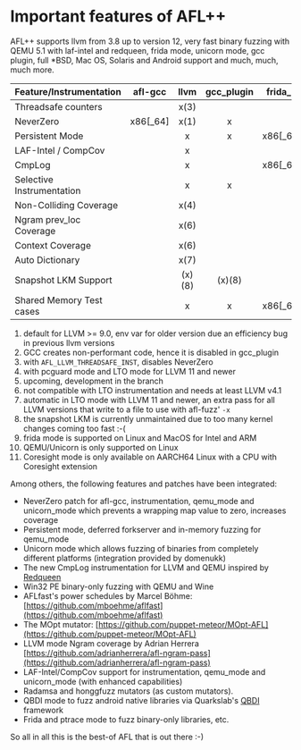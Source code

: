 # Important features of AFL++

AFL++ supports llvm from 3.8 up to version 12, very fast binary fuzzing with
QEMU 5.1 with laf-intel and redqueen, frida mode, unicorn mode, gcc plugin, full
*BSD, Mac OS, Solaris and Android support and much, much, much more.

| Feature/Instrumentation  | afl-gcc | llvm      | gcc_plugin | frida_mode(9)    | qemu_mode(10)    |unicorn_mode(10)  |coresight_mode(11)|
| -------------------------|:-------:|:---------:|:----------:|:----------------:|:----------------:|:----------------:|:----------------:|
| Threadsafe counters      |         |     x(3)  |            |                  |                  |                  |                  |
| NeverZero                | x86[_64]|     x(1)  |     x      |         x        |         x        |         x        |                  |
| Persistent Mode          |         |     x     |     x      | x86[_64]/arm64   | x86[_64]/arm[64] |         x        |                  |
| LAF-Intel / CompCov      |         |     x     |            |                  | x86[_64]/arm[64] | x86[_64]/arm[64] |                  |
| CmpLog                   |         |     x     |            | x86[_64]/arm64   | x86[_64]/arm[64] |                  |                  |
| Selective Instrumentation|         |     x     |     x      |         x        |         x        |                  |                  |
| Non-Colliding Coverage   |         |     x(4)  |            |                  |        (x)(5)    |                  |                  |
| Ngram prev_loc Coverage  |         |     x(6)  |            |                  |                  |                  |                  |
| Context Coverage         |         |     x(6)  |            |                  |                  |                  |                  |
| Auto Dictionary          |         |     x(7)  |            |                  |                  |                  |                  |
| Snapshot LKM Support     |         |    (x)(8) |    (x)(8)  |                  |        (x)(5)    |                  |                  |
| Shared Memory Test cases |         |     x     |     x      | x86[_64]/arm64   |         x        |         x        |                  |

1. default for LLVM >= 9.0, env var for older version due an efficiency bug in
   previous llvm versions
2. GCC creates non-performant code, hence it is disabled in gcc_plugin
3. with `AFL_LLVM_THREADSAFE_INST`, disables NeverZero
4. with pcguard mode and LTO mode for LLVM 11 and newer
5. upcoming, development in the branch
6. not compatible with LTO instrumentation and needs at least LLVM v4.1
7. automatic in LTO mode with LLVM 11 and newer, an extra pass for all LLVM
   versions that write to a file to use with afl-fuzz' `-x`
8. the snapshot LKM is currently unmaintained due to too many kernel changes
   coming too fast :-(
9. frida mode is supported on Linux and MacOS for Intel and ARM
10. QEMU/Unicorn is only supported on Linux
11. Coresight mode is only available on AARCH64 Linux with a CPU with Coresight
    extension

Among others, the following features and patches have been integrated:

* NeverZero patch for afl-gcc, instrumentation, qemu_mode and unicorn_mode which
  prevents a wrapping map value to zero, increases coverage
* Persistent mode, deferred forkserver and in-memory fuzzing for qemu_mode
* Unicorn mode which allows fuzzing of binaries from completely different
  platforms (integration provided by domenukk)
* The new CmpLog instrumentation for LLVM and QEMU inspired by
  [Redqueen](https://www.syssec.ruhr-uni-bochum.de/media/emma/veroeffentlichungen/2018/12/17/NDSS19-Redqueen.pdf)
* Win32 PE binary-only fuzzing with QEMU and Wine
* AFLfast's power schedules by Marcel Böhme:
  [https://github.com/mboehme/aflfast](https://github.com/mboehme/aflfast)
* The MOpt mutator:
  [https://github.com/puppet-meteor/MOpt-AFL](https://github.com/puppet-meteor/MOpt-AFL)
* LLVM mode Ngram coverage by Adrian Herrera
  [https://github.com/adrianherrera/afl-ngram-pass](https://github.com/adrianherrera/afl-ngram-pass)
* LAF-Intel/CompCov support for instrumentation, qemu_mode and unicorn_mode
  (with enhanced capabilities)
* Radamsa and honggfuzz mutators (as custom mutators).
* QBDI mode to fuzz android native libraries via Quarkslab's
  [QBDI](https://github.com/QBDI/QBDI) framework
* Frida and ptrace mode to fuzz binary-only libraries, etc.

So all in all this is the best-of AFL that is out there :-)